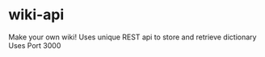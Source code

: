 # wiki-api
 Make your own wiki! Uses unique REST api to store and retrieve dictionary
 Uses Port 3000
